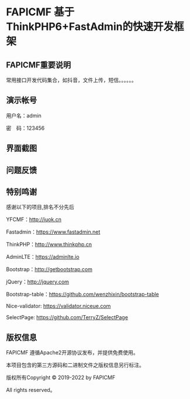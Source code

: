 # FAPICMF 基于ThinkPHP6+FastAdmin的快速开发框架


## **FAPICMF重要说明**

常用接口开发代码集合，如抖音，文件上传，短信。。。。。。

## **演示帐号**


用户名：admin

密　码：123456


## **界面截图**


## **问题反馈**


## **特别鸣谢**

感谢以下的项目,排名不分先后

YFCMF：http://iuok.cn

Fastadmin：https://www.fastadmin.net

ThinkPHP：http://www.thinkphp.cn

AdminLTE：https://adminlte.io

Bootstrap：http://getbootstrap.com

jQuery：http://jquery.com

Bootstrap-table：https://github.com/wenzhixin/bootstrap-table

Nice-validator: https://validator.niceue.com

SelectPage: https://github.com/TerryZ/SelectPage


## **版权信息**

FAPICMF 遵循Apache2开源协议发布，并提供免费使用。

本项目包含的第三方源码和二进制文件之版权信息另行标注。

版权所有Copyright © 2019-2022 by FAPICMF

All rights reserved。